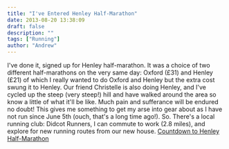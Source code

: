 ```yaml
---
title: "I've Entered Henley Half-Marathon"
date: 2013-08-20 13:38:09
draft: false
description: ""
tags: ["Running"]
author: "Andrew"
---
```


I've done it, signed up for Henley half-marathon. It was a choice of two different half-marathons on the very same day: Oxford (£31) and Henley (£21) of which I really wanted to do Oxford and Henley but the extra cost swung it to Henley. Our friend Christelle is also doing Henley, and I've cycled up the steep (very steep!) hill and have walked around the area so know a little of what it'll be like. Much pain and sufferance will be endured no doubt! This gives me something to get my arse into gear about as I have not run since June 5th (ouch, that's a long time ago!). So. There's a local running club: Didcot Runners, I can commute to work (2.8 miles), and explore for new running routes from our new house. [Countdown to Henley Half-Marathon](http://www.timeanddate.com/countdown/generic?iso=20131013T0930&p0=1233&msg=Henley+Half-Marathon)
